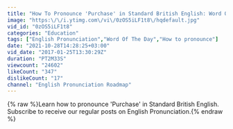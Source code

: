 ```yaml
---
title: "How To Pronounce 'Purchase' in Standard British English: Word Of The Day #25"
image: "https:\/\/i.ytimg.com\/vi\/0zOS5iLF1t8\/hqdefault.jpg"
vid_id: "0zOS5iLF1t8"
categories: "Education"
tags: ["English Pronunciation","Word Of The Day","How to pronounce"]
date: "2021-10-28T14:28:25+03:00"
vid_date: "2017-01-25T13:30:29Z"
duration: "PT2M33S"
viewcount: "24602"
likeCount: "347"
dislikeCount: "17"
channel: "English Pronunciation Roadmap"
---
```

{% raw %}Learn how to pronounce 'Purchase' in Standard British English. Subscribe to receive our regular posts on English Pronunciation.{% endraw %}
